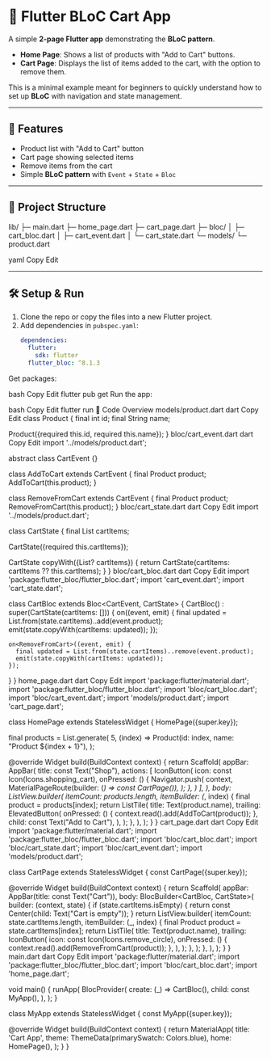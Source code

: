 # 🛒 Flutter BLoC Cart App

A simple **2-page Flutter app** demonstrating the **BLoC pattern**.  
- **Home Page**: Shows a list of products with "Add to Cart" buttons.  
- **Cart Page**: Displays the list of items added to the cart, with the option to remove them.  

This is a minimal example meant for beginners to quickly understand how to set up **BLoC** with navigation and state management.

---

## 🚀 Features
- Product list with "Add to Cart" button
- Cart page showing selected items
- Remove items from the cart
- Simple **BLoC pattern** with `Event` + `State` + `Bloc`

---

## 📂 Project Structure

lib/
├─ main.dart
├─ home_page.dart
├─ cart_page.dart
├─ bloc/
│ ├─ cart_bloc.dart
│ ├─ cart_event.dart
│ └─ cart_state.dart
└─ models/
└─ product.dart

yaml
Copy
Edit

---

## 🛠️ Setup & Run

1. Clone the repo or copy the files into a new Flutter project.
2. Add dependencies in `pubspec.yaml`:
   ```yaml
   dependencies:
     flutter:
       sdk: flutter
     flutter_bloc: ^8.1.3
Get packages:

bash
Copy
Edit
flutter pub get
Run the app:

bash
Copy
Edit
flutter run
📖 Code Overview
models/product.dart
dart
Copy
Edit
class Product {
  final int id;
  final String name;

  Product({required this.id, required this.name});
}
bloc/cart_event.dart
dart
Copy
Edit
import '../models/product.dart';

abstract class CartEvent {}

class AddToCart extends CartEvent {
  final Product product;
  AddToCart(this.product);
}

class RemoveFromCart extends CartEvent {
  final Product product;
  RemoveFromCart(this.product);
}
bloc/cart_state.dart
dart
Copy
Edit
import '../models/product.dart';

class CartState {
  final List<Product> cartItems;

  CartState({required this.cartItems});

  CartState copyWith({List<Product>? cartItems}) {
    return CartState(cartItems: cartItems ?? this.cartItems);
  }
}
bloc/cart_bloc.dart
dart
Copy
Edit
import 'package:flutter_bloc/flutter_bloc.dart';
import 'cart_event.dart';
import 'cart_state.dart';

class CartBloc extends Bloc<CartEvent, CartState> {
  CartBloc() : super(CartState(cartItems: [])) {
    on<AddToCart>((event, emit) {
      final updated = List.from(state.cartItems)..add(event.product);
      emit(state.copyWith(cartItems: updated));
    });

    on<RemoveFromCart>((event, emit) {
      final updated = List.from(state.cartItems)..remove(event.product);
      emit(state.copyWith(cartItems: updated));
    });
  }
}
home_page.dart
dart
Copy
Edit
import 'package:flutter/material.dart';
import 'package:flutter_bloc/flutter_bloc.dart';
import 'bloc/cart_bloc.dart';
import 'bloc/cart_event.dart';
import 'models/product.dart';
import 'cart_page.dart';

class HomePage extends StatelessWidget {
  HomePage({super.key});

  final products = List.generate(
    5,
    (index) => Product(id: index, name: "Product ${index + 1}"),
  );

  @override
  Widget build(BuildContext context) {
    return Scaffold(
      appBar: AppBar(
        title: const Text("Shop"),
        actions: [
          IconButton(
            icon: const Icon(Icons.shopping_cart),
            onPressed: () {
              Navigator.push(
                context,
                MaterialPageRoute(builder: (_) => const CartPage()),
              );
            },
          )
        ],
      ),
      body: ListView.builder(
        itemCount: products.length,
        itemBuilder: (_, index) {
          final product = products[index];
          return ListTile(
            title: Text(product.name),
            trailing: ElevatedButton(
              onPressed: () {
                context.read<CartBloc>().add(AddToCart(product));
              },
              child: const Text("Add to Cart"),
            ),
          );
        },
      ),
    );
  }
}
cart_page.dart
dart
Copy
Edit
import 'package:flutter/material.dart';
import 'package:flutter_bloc/flutter_bloc.dart';
import 'bloc/cart_bloc.dart';
import 'bloc/cart_state.dart';
import 'bloc/cart_event.dart';
import 'models/product.dart';

class CartPage extends StatelessWidget {
  const CartPage({super.key});

  @override
  Widget build(BuildContext context) {
    return Scaffold(
      appBar: AppBar(title: const Text("Cart")),
      body: BlocBuilder<CartBloc, CartState>(
        builder: (context, state) {
          if (state.cartItems.isEmpty) {
            return const Center(child: Text("Cart is empty"));
          }
          return ListView.builder(
            itemCount: state.cartItems.length,
            itemBuilder: (_, index) {
              final Product product = state.cartItems[index];
              return ListTile(
                title: Text(product.name),
                trailing: IconButton(
                  icon: const Icon(Icons.remove_circle),
                  onPressed: () {
                    context.read<CartBloc>().add(RemoveFromCart(product));
                  },
                ),
              );
            },
          );
        },
      ),
    );
  }
}
main.dart
dart
Copy
Edit
import 'package:flutter/material.dart';
import 'package:flutter_bloc/flutter_bloc.dart';
import 'bloc/cart_bloc.dart';
import 'home_page.dart';

void main() {
  runApp(
    BlocProvider(
      create: (_) => CartBloc(),
      child: const MyApp(),
    ),
  );
}

class MyApp extends StatelessWidget {
  const MyApp({super.key});

  @override
  Widget build(BuildContext context) {
    return MaterialApp(
      title: 'Cart App',
      theme: ThemeData(primarySwatch: Colors.blue),
      home: HomePage(),
    );
  }
}
